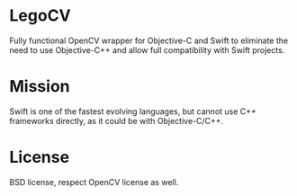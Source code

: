 # LegoCV

Fully functional OpenCV wrapper for Objective-C and Swift to eliminate the need to use Objective-C++ and allow full compatibility with Swift projects.

# Mission

Swift is one of the fastest evolving languages, but cannot use C++ frameworks directly, as it could be with Objective-C/C++.

# License

BSD license, respect OpenCV license as well.
